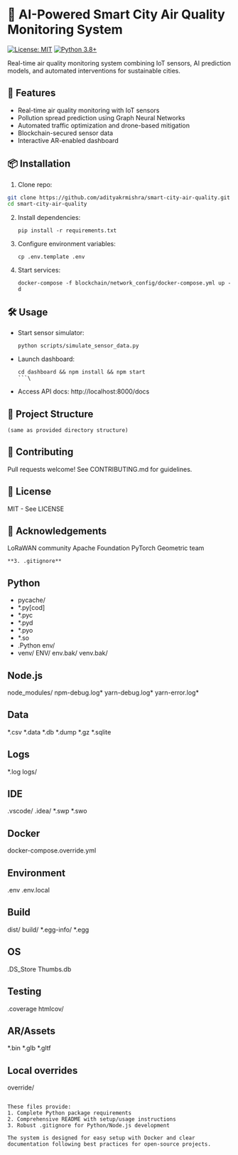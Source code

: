 # 🌆 AI-Powered Smart City Air Quality Monitoring System

[![License: MIT](https://img.shields.io/badge/License-MIT-yellow.svg)](https://opensource.org/licenses/MIT)
[![Python 3.8+](https://img.shields.io/badge/python-3.8+-blue.svg)](https://www.python.org/downloads/)

Real-time air quality monitoring system combining IoT sensors, AI prediction models, and automated interventions for sustainable cities.

## 🚀 Features

- Real-time air quality monitoring with IoT sensors
- Pollution spread prediction using Graph Neural Networks
- Automated traffic optimization and drone-based mitigation
- Blockchain-secured sensor data
- Interactive AR-enabled dashboard

## 📦 Installation

1. Clone repo:
```bash
git clone https://github.com/adityakrmishra/smart-city-air-quality.git
cd smart-city-air-quality
```
2. Install dependencies:
   ```
   pip install -r requirements.txt
   ```
3. Configure environment variables:
   ```
   cp .env.template .env
   ```
4. Start services:
   ```
   docker-compose -f blockchain/network_config/docker-compose.yml up -d
   ```

## 🛠️ Usage
- Start sensor simulator:
  ```
  python scripts/simulate_sensor_data.py
  ```
- Launch dashboard:
  ```
  cd dashboard && npm install && npm start
  ```\
- Access API docs: http://localhost:8000/docs


## 📂 Project Structure
```
(same as provided directory structure)
```

## 🤝 Contributing
Pull requests welcome! See CONTRIBUTING.md for guidelines.

## 📄 License
MIT - See LICENSE

## 🙏 Acknowledgements
LoRaWAN community
Apache Foundation
PyTorch Geometric team

```
**3. .gitignore**
```

## Python
- pycache/
- *.py[cod]
- *.pyc
- *.pyd
- *.pyo
- *.so
- .Python
        env/
- venv/
ENV/
env.bak/
venv.bak/

## Node.js
node_modules/
npm-debug.log*
yarn-debug.log*
yarn-error.log*

## Data
*.csv
*.data
*.db
*.dump
*.gz
*.sqlite

## Logs
*.log
logs/

## IDE
.vscode/
.idea/
*.swp
*.swo

## Docker
docker-compose.override.yml

## Environment
.env
.env.local

## Build
dist/
build/
*.egg-info/
*.egg

## OS
.DS_Store
Thumbs.db

## Testing
.coverage
htmlcov/

## AR/Assets
*.bin
*.glb
*.gltf

## Local overrides
override/
```

These files provide:
1. Complete Python package requirements
2. Comprehensive README with setup/usage instructions
3. Robust .gitignore for Python/Node.js development

The system is designed for easy setup with Docker and clear documentation following best practices for open-source projects.
```
